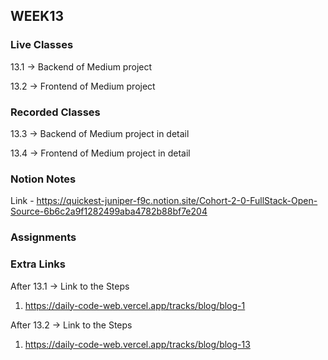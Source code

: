 ## WEEK13

### Live Classes
13.1 -> Backend of Medium project

13.2 -> Frontend of Medium project


### Recorded Classes
13.3 -> Backend of Medium project in detail

13.4 -> Frontend of Medium project in detail


### Notion Notes
Link - https://quickest-juniper-f9c.notion.site/Cohort-2-0-FullStack-Open-Source-6b6c2a9f1282499aba4782b88bf7e204


### Assignments



### Extra Links
After 13.1 -> 
Link to the Steps
1. https://daily-code-web.vercel.app/tracks/blog/blog-1

After 13.2 -> 
Link to the Steps
1. https://daily-code-web.vercel.app/tracks/blog/blog-13


